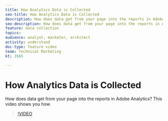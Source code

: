 ```yaml
---
title: How Analytics Data is Collected
seo-title: How Analytics Data is Collected
description: How does data get from your page into the reports in Adobe Analytics? This video shows you how.
seo-description: How does data get from your page into the reports in Adobe Analytics? This video shows you how.
feature: data collection
topics: 
audience: analyst, marketer, architect
activity: understand
doc-type: feature video
team: Technical Marketing
kt: 3565

---
```


# How Analytics Data is Collected

How does data get from your page into the reports in Adobe Analytics? This video shows you how.

>[!VIDEO](https://video.tv.adobe.com/v/28768/?quality=12)
